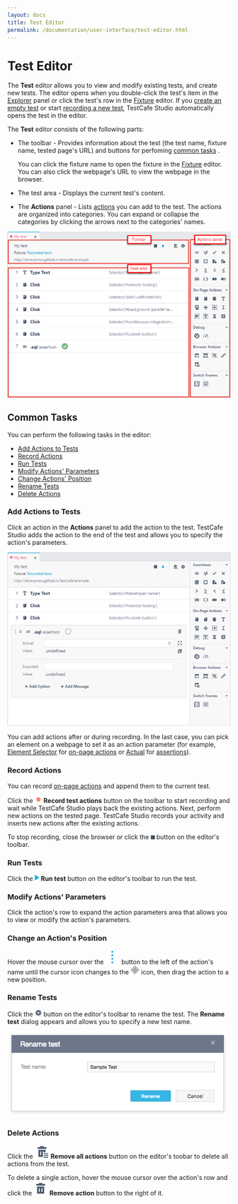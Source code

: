 ```yaml
---
layout: docs
title: Test Editor
permalink: /documentation/user-interface/test-editor.html
---
```

# Test Editor

The **Test** editor allows you to view and modify existing tests, and create new tests. The editor opens when you double-click the test's item in the [Explorer](explorer-panel.md) panel or click the test's row in the [Fixture](fixture-editor.md) editor. If you [create an empty test](../working-with-testcafe-studio/recording-tests/README.md#creating-tests) or start [recording a new test](../working-with-testcafe-studio/recording-tests/README.md#starting-and-stopping-recording), TestCafe Studio automatically opens the test in the editor.

The **Test** editor consists of the following parts:

* The toolbar - Provides information about the test (the test name, fixture name, tested page's URL) and buttons for perfoming [common tasks](#common-tasks) .

    You can click the fixture name to open the fixture in the [Fixture](#fixture-editor) editor. You can also click the webpage's URL to view the webpage in the browser.

* The test area - Displays the current test's content.
* The **Actions** panel - Lists [actions](../working-with-testcafe-studio/recording-tests/test-actions/README.md) you can add to the test.
    The actions are organized into categories. You can expand or collapse the categories by clicking the arrows next to the categories' names.

![Test editor](../../images/user-interface/test-editor.png)

## Common Tasks

You can perform the following tasks in the editor:

* [Add Actions to Tests](#add-actions-to-tests)
* [Record Actions](#record-actions)
* [Run Tests](#run-tests)
* [Modify Actions' Parameters](#modify-action-parameters)
* [Change Actions' Position](#change-action-position)
* [Rename Tests](#rename-tests)
* [Delete Actions](#delete-actions)

### Add Actions to Tests

Click an action in the **Actions** panel to add the action to the test. TestCafe Studio adds the action to the end of the test and allows you to specify the action's parameters.

![Add new actions](../../images/working-with-testcafe-studio/add-new-actions.png)

You can add actions after or during recording. In the last case, you can pick an element on a webpage to set it as an action parameter (for example, [Element Selector](../working-with-testcafe-studio/recording-tests/test-actions/on-page-actions/action-parameters.md#element-selector) for [on-page actions](../working-with-testcafe-studio/recording-tests/test-actions/on-page-actions/README.md) or [Actual](../working-with-testcafe-studio/recording-tests/test-actions/assertions.md#actual-parameter) for [assertions](../working-with-testcafe-studio/recording-tests/test-actions/assertions.md)).

### Record Actions

You can record [on-page actions](../working-with-testcafe-studio/recording-tests/test-actions/on-page-actions/README.md) and append them to the current test.

Click the ![Record button](../../images/working-with-testcafe-studio/record-test-icon.png) **Record test actions** button on the toolbar to start recording and wait while TestCafe Studio plays back the existing actions. Next, perform new actions on the tested page. TestCafe Studio records your activity and inserts new actions after the existing actions.

To stop recording, close the browser or click the ![Stop recording button](../../images/working-with-testcafe-studio/stop-recording-icon.png) button on the editor's toolbar.

### Run Tests

Click the ![Run tests button](../../images/working-with-testcafe-studio/action-run-icon.png) **Run test** button on the editor's toolbar to run the test.

### Modify Actions' Parameters

Click the action's row to expand the action parameters area that allows you to view or modify the action's parameters.

### Change an Action's Position

Hover the mouse cursor over the ![Drag icon](../../images/user-interface/drag-item-icon.svg) button to the left of the action's name until the cursor icon changes to the ![Drag icon](../../images/user-interface/move-cursor-icon.png) icon, then drag the action to a new position.

### Rename Tests

Click the ![Rename button](../../images/working-with-testcafe-studio/settings-icon.png) button on the editor's toolbar to rename the test. The **Rename test** dialog appears and allows you to specify a new test name.

![Rename test dialog](../../images/user-interface/dialogs/rename-test-dialog.png)

### Delete Actions

Click the ![Remove all actions icon](../../images/user-interface/remove-all-icon.svg) **Remove all actions** button on the editor's toobar to delete all actions from the test.

To delete a single action, hover the mouse cursor over the action's row and click the ![Remove icon](../../images/user-interface/remove-big-icon.svg) **Remove action** button to the right of it.